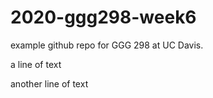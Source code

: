 # 2020-ggg298-week6
example github repo for GGG 298 at UC Davis.

a line of text

another line of text
